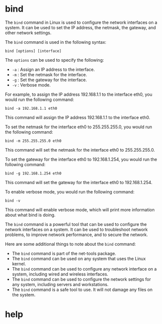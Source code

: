 # bind

The `bind` command in Linux is used to configure the network interfaces on a system. It can be used to set the IP address, the netmask, the gateway, and other network settings.

The `bind` command is used in the following syntax:

```
bind [options] [interface]
```

The `options` can be used to specify the following:

* `-a` : Assign an IP address to the interface.
* `-m` : Set the netmask for the interface.
* `-g` : Set the gateway for the interface.
* `-v` : Verbose mode.

For example, to assign the IP address 192.168.1.1 to the interface eth0, you would run the following command:

```
bind -a 192.168.1.1 eth0
```

This command will assign the IP address 192.168.1.1 to the interface eth0.

To set the netmask for the interface eth0 to 255.255.255.0, you would run the following command:

```
bind -m 255.255.255.0 eth0
```

This command will set the netmask for the interface eth0 to 255.255.255.0.

To set the gateway for the interface eth0 to 192.168.1.254, you would run the following command:

```
bind -g 192.168.1.254 eth0
```

This command will set the gateway for the interface eth0 to 192.168.1.254.

To enable verbose mode, you would run the following command:

```
bind -v
```

This command will enable verbose mode, which will print more information about what bind is doing.

The `bind` command is a powerful tool that can be used to configure the network interfaces on a system. It can be used to troubleshoot network problems, to improve network performance, and to secure the network.

Here are some additional things to note about the `bind` command:

* The `bind` command is part of the net-tools package.
* The `bind` command can be used on any system that uses the Linux kernel.
* The `bind` command can be used to configure any network interface on a system, including wired and wireless interfaces.
* The `bind` command can be used to configure the network settings for any system, including servers and workstations.
* The `bind` command is a safe tool to use. It will not damage any files on the system.




# help 

```

```
